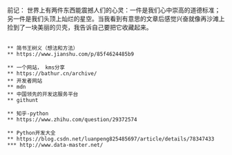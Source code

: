 前记：
    世界上有两件东西能震撼人们的心灵：一件是我们心中崇高的道德标准；另一件是我们头顶上灿烂的星空。当我看到有意思的文章后感觉兴奋就像再沙滩上捡到了一块美丽的贝壳，我告诉自己要把它收藏起来。

## 
    ** 简书王树义（想法和方法）
    ** https://www.jianshu.com/p/85f4624485b9
    
    ** 一个网站， kms分享
    ** https://bathur.cn/archive/
    ** 开发者网站 
    ** mdn
    ** 中国领先的开发这服务平台
    ** githunt
    
    ** 知乎-python
    ** https://www.zhihu.com/question/29372574
    
    ** Python开发大全
    ** https://blog.csdn.net/luanpeng825485697/article/details/78347433
    *** http://www.data-master.net/
